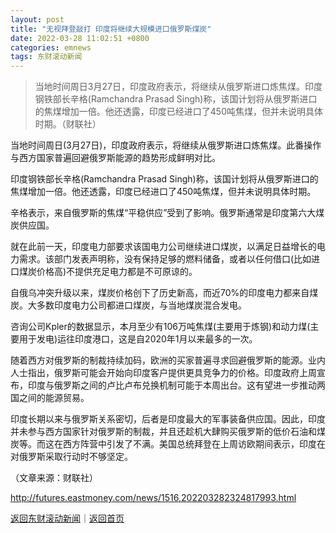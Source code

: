 ```yaml
---
layout: post
title: "无视拜登敲打 印度将继续大规模进口俄罗斯煤炭"
date: 2022-03-28 11:02:51 +0800
categories: emnews
tags: 东财滚动新闻
---
```

> 当地时间周日3月27日，印度政府表示，将继续从俄罗斯进口炼焦煤。印度钢铁部长辛格(Ramchandra Prasad Singh)称，该国计划将从俄罗斯进口的焦煤增加一倍。他还透露，印度已经进口了450吨焦煤，但并未说明具体时期。（财联社）

<p>当地时间周日(3月27日)，印度政府表示，将继续从俄罗斯进口炼焦煤。此番操作与西方国家普遍回避俄罗斯能源的趋势形成鲜明对比。</p><p>印度钢铁部长辛格(Ramchandra Prasad Singh)称，该国计划将从俄罗斯进口的焦煤增加一倍。他还透露，印度已经进口了450吨焦煤，但并未说明具体时期。</p><p>辛格表示，来自俄罗斯的焦煤“平稳供应”受到了影响。俄罗斯通常是印度第六大煤炭供应国。</p><p>就在此前一天，印度电力部要求该国电力公司继续进口煤炭，以满足日益增长的电力需求。该部门发表声明称，没有保持足够的燃料储备，或者以任何借口(比如进口煤炭价格高)不提供充足电力都是不可原谅的。</p><p>自俄乌冲突升级以来，煤炭价格创下了历史新高，而近70%的印度电力都来自煤炭。大多数印度电力公司都进口煤炭，与当地煤炭混合发电。</p><p>咨询公司Kpler的数据显示，本月至少有106万吨焦煤(主要用于炼钢)和动力煤(主要用于发电)运往印度港口，这是自2020年1月以来最多的一次。</p><p>随着西方对俄罗斯的制裁持续加码，欧洲的买家普遍寻求回避俄罗斯的能源。业内人士指出，俄罗斯可能会开始向印度客户提供更具竞争力的价格。印度政府上周宣布，印度与俄罗斯之间的卢比卢布兑换机制可能于本周出台。这有望进一步推动两国之间的能源贸易。</p><p>印度长期以来与俄罗斯关系密切，后者是印度最大的军事装备供应国。因此，印度并未参与西方国家针对俄罗斯的制裁，并且还趁机大肆购买俄罗斯的低价石油和煤炭等。而这在西方阵营中引发了不满。美国总统拜登在上周访欧期间表示，印度在对俄罗斯采取行动时不够坚定。</p><p class="em_media">（文章来源：财联社）</p>

<http://futures.eastmoney.com/news/1516,202203282324817993.html>

[返回东财滚动新闻](//finews.withounder.com/emnews/)｜[返回首页](//finews.withounder.com/)